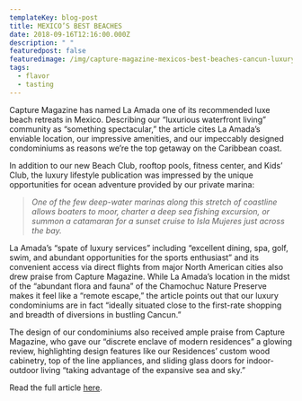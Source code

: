 ```yaml
---
templateKey: blog-post
title: MEXICO’S BEST BEACHES
date: 2018-09-16T12:16:00.000Z
description: " "
featuredpost: false
featuredimage: /img/capture-magazine-mexicos-best-beaches-cancun-luxury-homes-for-sale-la-amada-residences-1080x675.jpg
tags:
  - flavor
  - tasting
---
```

Capture Magazine has named La Amada one of its recommended luxe beach retreats in Mexico. Describing our “luxurious waterfront living” community as “something spectacular,” the article cites La Amada’s enviable location, our impressive amenities, and our impeccably designed condominiums as reasons we’re the top getaway on the Caribbean coast.

In addition to our new Beach Club, rooftop pools, fitness center, and Kids’ Club, the luxury lifestyle publication was impressed by the unique opportunities for ocean adventure provided by our private marina:

> *One of the few deep-water marinas along this stretch of coastline allows boaters to moor, charter a deep sea fishing excursion, or summon a catamaran for a sunset cruise to Isla Mujeres just across the bay.*

La Amada’s “spate of luxury services” including “excellent dining, spa, golf, swim, and abundant opportunities for the sports enthusiast” and its convenient access via direct flights from major North American cities also drew praise from Capture Magazine. While La Amada’s location in the midst of the “abundant flora and fauna” of the Chamochuc Nature Preserve makes it feel like a “remote escape,” the article points out that our luxury condominiums are in fact “ideally situated close to the first-rate shopping and breadth of diversions in bustling Cancun.”

The design of our condominiums also received ample praise from Capture Magazine, who gave our “discrete enclave of modern residences” a glowing review, highlighting design features like our Residences’ custom wood cabinetry, top of the line appliances, and sliding glass doors for indoor-outdoor living “taking advantage of the expansive sea and sky.”

Read the full article [here](http://trendmag2.trendoffset.com/publication/?i=526846&p=&pn=#{%22issue_id%22:526846,%22page%22:74}).